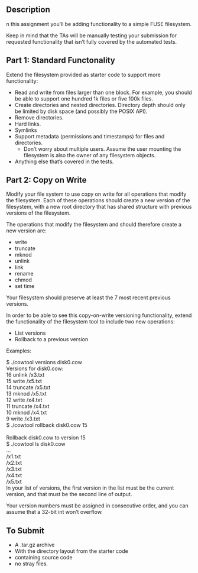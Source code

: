 ## Description

n this assignment you’ll be adding functionality to a simple FUSE filesystem.

Keep in mind that the TAs will be manually testing your submission for requested functionality that isn’t fully covered by the automated tests.

## Part 1: Standard Functonality

Extend the filesystem provided as starter code to support more functionality:

- Read and write from files larger than one block. For example, you should be able to support one hundred 1k files or five 100k files.
- Create directories and nested directories. Directory depth should only be limited by disk space (and possibly the POSIX API).
- Remove directories.
- Hard links.
- Symlinks
- Support metadata (permissions and timestamps) for files and directories.
    - Don’t worry about multiple users. Assume the user mounting the filesystem is also the owner of any filesystem objects.
- Anything else that’s covered in the tests.

## Part 2: Copy on Write

Modify your file system to use copy on write for all operations that modify the filesystem. Each of these operations should create a new version of the filesystem, with a new root directory that has shared structure with previous versions of the filesystem.

The operations that modify the filesystem and should therefore create a new version are:

- write
- truncate
- mknod
- unlink
- link
- rename
- chmod
- set time

Your filesystem should preserve at least the 7 most recent previous versions.

In order to be able to see this copy-on-write versioning functionality, extend the functionality of the filesystem tool to include two new operations:

- List versions
- Rollback to a previous version

Examples:

\$ ./cowtool versions disk0.cow<br/>
Versions for disk0.cow:<br/>
16 unlink /x3.txt<br/>
15 write /x5.txt<br/>
14 truncate /x5.txt<br/>
13 mknod /x5.txt<br/>
12 write /x4.txt<br/>
11 truncate /x4.txt<br/>
10 mknod /x4.txt<br/>
9 write /x3.txt<br/>
\$ ./cowtool rollback disk0.cow 15<br/><br/>
Rollback disk0.cow to version 15<br/>
\$ ./cowtool ls disk0.cow<br/>
...<br/>
/x1.txt<br/>
/x2.txt<br/>
/x3.txt<br/>
/x4.txt<br/>
/x5.txt<br/>
In your list of versions, the first version in the list must be the current version, and that must be the second line of output.

Your version numbers must be assigned in consecutive order, and you can assume that a 32-bit int won’t overflow.

## To Submit

- A .tar.gz archive
- With the directory layout from the starter code
- containing source code
- no stray files.
